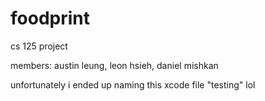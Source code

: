 # foodprint

cs 125 project

members:
austin leung, leon hsieh, daniel mishkan

unfortunately i ended up naming this xcode file "testing" lol
